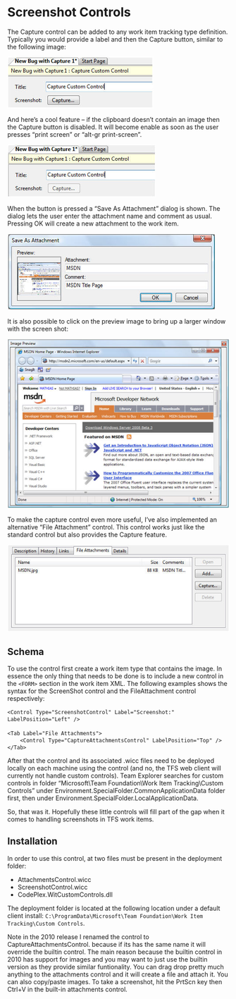 # Screenshot Controls

The Capture control can be added to any work item tracking type definition. Typically you would provide a label and then the Capture button, similar to the following image:

![](Screenshot%20controls_ScreenshotControl.jpg)

And here’s a cool feature – if the clipboard doesn’t contain an image then the Capture button is disabled. It will become enable as soon as the user presses “print screen” or “alt-gr print-screen”.

![](Screenshot%20controls_DisabledScreenshotControl.jpg)

When the button is pressed a “Save As Attachment” dialog is shown. The dialog lets the user enter the attachment name and comment as usual. Pressing OK will create a new attachment to the work item.

![](Screenshot%20controls_SaveAsDialog.jpg)

It is also possible to click on the preview image to bring up a larger window with the screen shot:

![](Screenshot%20controls_EnlargeDialog.jpg)

To make the capture control even more useful, I’ve also implemented an alternative “File Attachment” control. This control works just like the standard control but also provides the Capture feature.

![](Screenshot%20controls_AttachmentsControl.jpg)

## Schema
To use the control first create a work item type that contains the image. In essence the only thing that needs to be done is to include a new control in the `<FORM>` section in the work item XML. The following examples shows the syntax for the ScreenShot control and the FileAttachment control respectively:

    <Control Type="ScreenshotControl" Label="Screenshot:" LabelPosition="Left" />

    <Tab Label="File Attachments">
        <Control Type="CaptureAttachmentsControl" LabelPosition="Top" />
    </Tab>

After that the control and its associated .wicc files need to be deployed locally on each machine using the control (and no, the TFS web client will currently not handle custom controls). Team Explorer searches for custom controls in folder “Microsoft\Team Foundation\Work Item Tracking\Custom Controls” under Environment.SpecialFolder.CommonApplicationData folder first, then under Environment.SpecialFolder.LocalApplicationData.

So, that was it. Hopefully these little controls will fill part of the gap when it comes to handling screenshots in TFS work items.

## Installation
In order to use this control, at two files must be present in the deployment folder:

* AttachmentsControl.wicc
* ScreenshotControl.wicc
* CodePlex.WitCustomControls.dll

The deployment folder is located at the following location under a default client install: `C:\ProgramData\Microsoft\Team Foundation\Work Item Tracking\Custom Controls`.

Note in the 2010 release I renamed the control to CaptureAttachmentsControl. because if its has the same name it will override the builtin control. The main reason because the builtin control in 2010 has support for images and you may want to just use the builtin version as they provide similar funtionality. You can drag drop pretty much anything to the attachments control and it will create a file and attach it. You can also copy/paste images. To take a screenshot, hit the PrtScn key then Ctrl+V in the built-in attachments control. 
